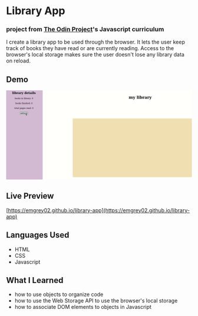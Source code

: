 # Library App
### project from [The Odin Project](https://theodinproject.com)'s Javascript curriculum
I create a library app to be used through the browser. It lets the user keep track of books they have read or are currently reading. 
Access to the browser's local storage makes sure the user doesn't lose any library data on reload.

## Demo
![library app](/library-app.gif)

## Live Preview
[https://emgrey02.github.io/library-app](https://emgrey02.github.io/library-app)

## Languages Used
- HTML
- CSS
- Javascript

## What I Learned
- how to use objects to organize code
- how to use the Web Storage API to use the browser's local storage
- how to associate DOM elements to objects in Javascript

